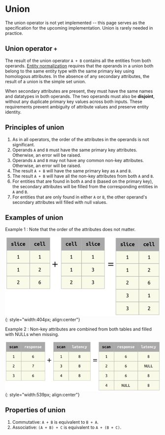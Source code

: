 # Union

The union operator is not yet implemented -- this page serves as the specification for 
the upcoming implementation.
Union is rarely needed in practice.

## Union operator `+`

The result of the union operator `A + B` contains all the entities from both operands.
[Entity normalization](../design/normalization.md) requires that the operands in a 
union both belong to the same entity type with the same primary key using homologous 
attributes.
In the absence of any secondary attributes, the result of a union is the simple set union.

When secondary attributes are present, they must have the same names and datatypes in 
both operands.
The two operands must also be **disjoint**, without any duplicate primary key values 
across both inputs.
These requirements prevent ambiguity of attribute values and preserve entity identity.

## Principles of union

1. As in all operators, the order of the attributes in the operands is not significant.
2. Operands `A` and `B` must have the same primary key attributes.
   Otherwise, an error will be raised.
3. Operands `A` and `B` may not have any common non-key attributes.
   Otherwise, an error will be raised.
4. The result `A + B` will have the same primary key as `A` and `B`.
5. The result `A + B` will have all the non-key attributes from both `A` and `B`.
6. For entities that are found in both `A` and `B` (based on the primary key), the 
secondary attributes will be filled from the corresponding entities in `A` and `B`.
7. For entities that are only found in either `A` or `B`, the other operand's secondary 
attributes will filled with null values.

## Examples of union

Example 1 : Note that the order of the attributes does not matter.

![union-example1](../images/union-example1.png){: style="width:404px; align:center"}

Example 2 : Non-key attributes are combined from both tables and filled with NULLs when missing.

![union-example2](../images/union-example2.png){: style="width:539px; align:center"}

## Properties of union

1. Commutative: `A + B` is equivalent to `B + A`.
2. Associative: `(A + B) + C` is equivalent to `A + (B + C)`.
